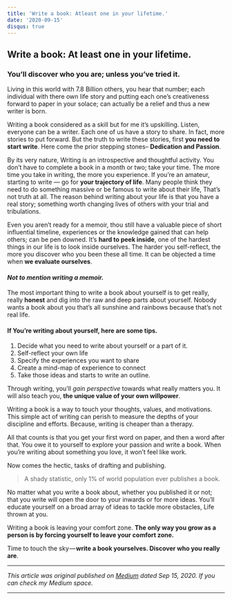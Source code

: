 ```yaml
---
title: 'Write a book: Atleast one in your lifetime.'
date: '2020-09-15'
disqus: true
---
```


## Write a book: At least one in your lifetime.
### You’ll discover who you are; unless you’ve tried it.

Living in this world with 7.8 Billion others, you hear that number; each individual with there own life story and putting each one’s creativeness forward to paper in your solace; can actually be a relief and thus a new writer is born.

Writing a book considered as a skill but for me it’s upskilling. Listen, everyone can be a writer. Each one of us have a story to share. In fact, more stories to put forward. But the truth to write these stories, first **you need to start write**. Here come the prior stepping stones– **Dedication and Passion**.

By its very nature, Writing is an introspective and thoughtful activity. You don’t have to complete a book in a month or two; take your time. The more time you take in writing, the more you experience. If you’re an amateur, starting to write — go for **your trajectory of life**. Many people think they need to do something massive or be famous to write about their life, That’s not truth at all. The reason behind writing about your life is that you have a real story; something worth changing lives of others with your trial and tribulations.

Even you aren’t ready for a memoir, thou still have a valuable piece of short influential timeline, experiences or the knowledge gained that can help others; can be pen downed. It’s **hard to peek inside**, one of the hardest things in our life is to look inside ourselves. The harder you self-reflect, the more you discover who you been these all time. It can be objected a time when **we evaluate ourselves**.

#### *Not to mention writing a memoir.*

The most important thing to write a book about yourself is to get really, really **honest** and dig into the raw and deep parts about yourself. Nobody wants a book about you that’s all sunshine and rainbows because that’s not real life.

#### If You’re writing about yourself, here are some tips.

1. Decide what you need to write about yourself or a part of it.
2. Self-reflect your own life
3. Specify the experiences you want to share
4. Create a mind-map of experience to connect
5. Take those ideas and starts to write an outline.

Through writing, you’ll *gain perspective* towards what really matters you. It will also teach you, **the unique value of your own willpower**.

Writing a book is a way to touch your thoughts, values, and motivations. This simple act of writing can perish to measure the depths of your discipline and efforts. Because, writing is cheaper than a therapy.

All that counts is that you get your first word on paper, and then a word after that. You owe it to yourself to explore your passion and write a book. When you’re writing about something you love, it won’t feel like work.

Now comes the hectic, tasks of drafting and publishing. 
> A shady statistic, only 1% of world population ever publishes a book.

No matter what you write a book about, whether you published it or not; that you write will open the door to your inwards or for more ideas. You’ll educate yourself on a broad array of ideas to tackle more obstacles, Life thrown at you.

Writing a book is leaving your comfort zone. **The only way you grow as a person is by forcing yourself to leave your comfort zone.**

Time to touch the sky — **write a book yourselves. Discover who you really are**.

---
*This article was original published on [Medium](https://sinanthahir.medium.com/write-a-book-at-least-one-in-your-lifetime-971e73eb4e1c) dated Sep 15, 2020. If you can check my Medium space.* 

---